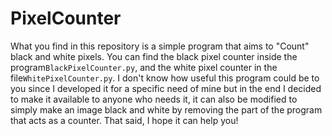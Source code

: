 # PixelCounter
What you find in this repository is a simple program that aims to "Count" black and white pixels. You can find the black pixel counter inside the program`BlackPixelCounter.py`, and the white pixel counter in the file`WhitePixelCounter.py`. I don't know how useful this program could be to you since I developed it for a specific need of mine but in the end I decided to make it available to anyone who needs it, it can also be modified to simply make an image black and white by removing the part of the program that acts as a counter. That said, I hope it can help you!
